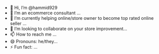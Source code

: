 - 👋 Hi, I’m @hammid929
- 👀 I’m an ecommerce consultant ...
- 🌱 I’m currently helping online/store owner to become top rated online seller ...
- 💞️ I’m looking to collaborate on your store improvement...
- 📫 How to reach me ...
- 😄 Pronouns: he/they...
- ⚡ Fun fact: ...

<!---
hammid929/hammid929 is a ✨ special ✨ repository because its `README.md` (this file) appears on your GitHub profile.
You can click the Preview link to take a look at your changes.
--->
